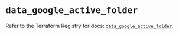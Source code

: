 # `data_google_active_folder`

Refer to the Terraform Registry for docs: [`data_google_active_folder`](https://registry.terraform.io/providers/hashicorp/google/5.43.0/docs/data-sources/active_folder).
